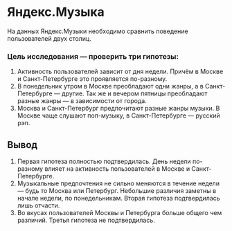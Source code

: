# Яндекс.Музыка

На данных Яндекс.Музыки необходимо сравнить поведение пользователей двух столиц.

### Цель исследования — проверить три гипотезы:

1. Активность пользователей зависит от дня недели. Причём в Москве и Санкт-Петербурге это проявляется по-разному.
2. В понедельник утром в Москве преобладают одни жанры, а в Санкт-Петербурге — другие. Так же и вечером пятницы преобладают разные жанры — в зависимости от города.
3. Москва и Санкт-Петербург предпочитают разные жанры музыки. В Москве чаще слушают поп-музыку, в Санкт-Петербурге — русский рэп.

## Вывод

1. Первая гипотеза полностью подтвердилась. День недели по-разному влияет на активность пользователей в Москве и Санкт-Петербурге.
2. Музыкальные предпочтения не сильно меняются в течение недели — будь то Москва или Петербург. Небольшие различия заметны в начале недели, по понедельникам. Вторая гипотеза подтвердилась лишь отчасти.
3. Во вкусах пользователей Москвы и Петербурга больше общего чем различий. Третья гипотеза не подтвердилась.
